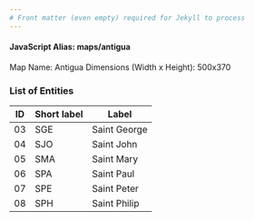 ```yaml
---
# Front matter (even empty) required for Jekyll to process
---
```


#### JavaScript Alias: maps/antigua

Map Name: Antigua
Dimensions (Width x Height): 500x370





### List of Entities

ID | Short label | Label
---|---|---|
03|SGE|Saint George
04|SJO|Saint John
05|SMA|Saint Mary
06|SPA|Saint Paul
07|SPE|Saint Peter
08|SPH|Saint Philip

